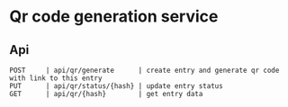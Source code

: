 # Qr code generation service

## Api
```
POST     | api/qr/generate      | create entry and generate qr code with link to this entry
PUT      | api/qr/status/{hash} | update entry status 
GET      | api/qr/{hash}        | get entry data  
```
